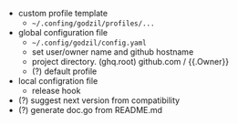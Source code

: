 - custom profile template
  - `~/.confing/godzil/profiles/...`
- global configuration file
  - `~/.config/godzil/config.yaml`
  - set user/owner name and github hostname
  - project directory. (ghq.root) github.com / {{.Owner}}
  - (?) default profile
- local configration file
  - release hook
- (?) suggest next version from compatibility
- (?) generate doc.go from README.md
